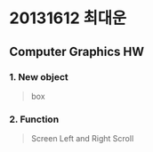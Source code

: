 # 20131612 최대운

## Computer Graphics HW

### 1. New object
> box

### 2. Function
> Screen Left and Right Scroll
